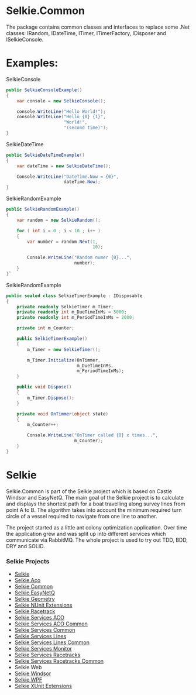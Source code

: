 # Selkie.Common

The package contains common classes and interfaces to replace some .Net classes: IRandom, IDateTime, ITimer, ITimerFactory, IDisposer and ISelkieConsole.
 
# Examples:
SelkieConsole
```CS
public SelkieConsoleExample()
{
	var console = new SelkieConsole();

	console.WriteLine("Hello World!");
	console.WriteLine("Hello {0} {1}",
					  "World!",
					  "(second time)");
}
```

SelkieDateTime
```CS
public SelkieDateTimeExample()
{
	var dateTime = new SelkieDateTime();

	Console.WriteLine("DateTime.Now = {0}",
					  dateTime.Now);
}
```

SelkieRandomExample
```CS
public SelkieRandomExample()
{
	var random = new SelkieRandom();

	for ( int i = 0 ; i < 10 ; i++ )
	{
		var number = random.Next(1,
								 10);

		Console.WriteLine("Random numer {0}...",
						  number);
	}
}`
```

SelkieRandomExample
```CS
public sealed class SelkieTimerExample : IDisposable
{
	private readonly SelkieTimer m_Timer;
	private readonly int m_DueTimeInMs = 5000;
	private readonly int m_PeriodTimeInMs = 2000;

	private int m_Counter;

	public SelkieTimerExample()
	{
		m_Timer = new SelkieTimer();

		m_Timer.Initialize(OnTimmer,
						   m_DueTimeInMs,
						   m_PeriodTimeInMs);
	}

	public void Dispose()
	{
		m_Timer.Dispose();
	}

	private void OnTimmer(object state)
	{
		m_Counter++;

		Console.WriteLine("OnTimer called {0} x times...",
						  m_Counter);
	}
}
```

# Selkie
Selkie.Common is part of the Selkie project which is based on Castle Windsor and EasyNetQ. The main goal of the Selkie project is to calculate and displays the shortest path for a boat travelling along survey lines from point A to B. The algorithm takes into account the minimum required turn circle of a vessel required to navigate from one line to another.

The project started as a little ant colony optimization application. Over time the application grew and was split up into different services which communicate via RabbitMQ. The whole project is used to try out TDD, BDD, DRY and SOLID.

### Selkie Projects

* [Selkie](https://github.com/tschroedter/Selkie)
* [Selkie.Aco](https://github.com/tschroedter/Selkie.Aco)
* [Selkie Common](https://github.com/tschroedter/Selkie.Common)
* [Selkie EasyNetQ](https://github.com/tschroedter/Selkie.EasyNetQ)
* [Selkie Geometry](https://github.com/tschroedter/Selkie.Geometry)
* [Selkie NUnit Extensions](https://github.com/tschroedter/Selkie.NUnit.Extensions)
* [Selkie Racetrack](https://github.com/tschroedter/Selkie.Racetrack)
* [Selkie Services ACO](https://github.com/tschroedter/Selkie.Services.Aco)
* [Selkie Services ACO Common](https://github.com/tschroedter/Selkie.Services.Aco.Common)
* [Selkie Services Common](https://github.com/tschroedter/Selkie.Services.Common)
* [Selkie Services Lines](https://github.com/tschroedter/Selkie.Services.Lines)
* [Selkie Services Lines Common](https://github.com/tschroedter/Selkie.Services.Lines.Common)
* [Selkie Services Monitor](https://github.com/tschroedter/Selkie.Services.Monitor)
* [Selkie Services Racetracks](https://github.com/tschroedter/Selkie.Services.Racetracks)
* [Selkie Services Racetracks Common](https://github.com/tschroedter/Selkie.Services.Racetracks.Common)
* Selkie Web
* [Selkie Windsor](https://github.com/tschroedter/Selkie.Windsor)
* [Selkie WPF](https://github.com/tschroedter/Selkie.WPF)
* [Selkie XUnit Extensions](https://github.com/tschroedter/Selkie.XUnit.Extensions)

